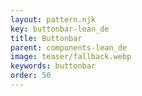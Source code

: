 ```yaml
---
layout: pattern.njk
key: buttonbar-lean_de
title: Buttonbar
parent: components-lean_de
image: teaser/fallback.webp
keywords: buttonbar
order: 50
---
```

